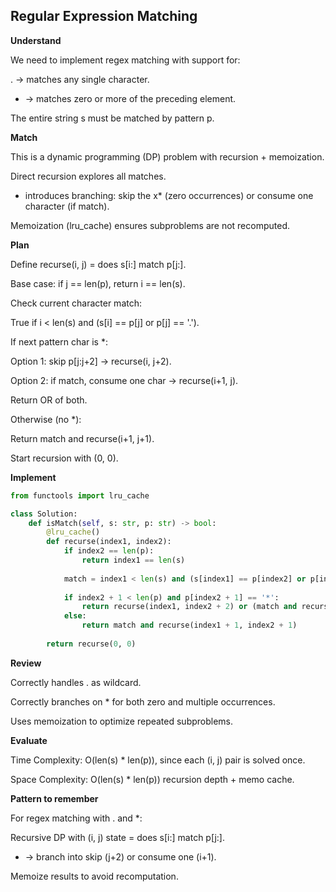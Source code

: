 ## Regular Expression Matching
**Understand**

We need to implement regex matching with support for:

. → matches any single character.

* → matches zero or more of the preceding element.

The entire string s must be matched by pattern p.

**Match**

This is a dynamic programming (DP) problem with recursion + memoization.

Direct recursion explores all matches.

* introduces branching: skip the x* (zero occurrences) or consume one character (if match).

Memoization (lru_cache) ensures subproblems are not recomputed.

**Plan**

Define recurse(i, j) = does s[i:] match p[j:].

Base case: if j == len(p), return i == len(s).

Check current character match:

True if i < len(s) and (s[i] == p[j] or p[j] == '.').

If next pattern char is *:

Option 1: skip p[j:j+2] → recurse(i, j+2).

Option 2: if match, consume one char → recurse(i+1, j).

Return OR of both.

Otherwise (no *):

Return match and recurse(i+1, j+1).

Start recursion with (0, 0).

**Implement**
```py
from functools import lru_cache

class Solution:
    def isMatch(self, s: str, p: str) -> bool:
        @lru_cache()
        def recurse(index1, index2):
            if index2 == len(p):
                return index1 == len(s)
            
            match = index1 < len(s) and (s[index1] == p[index2] or p[index2] == '.')
            
            if index2 + 1 < len(p) and p[index2 + 1] == '*':
                return recurse(index1, index2 + 2) or (match and recurse(index1 + 1, index2))
            else:
                return match and recurse(index1 + 1, index2 + 1)
        
        return recurse(0, 0)
```

**Review**

Correctly handles . as wildcard.

Correctly branches on * for both zero and multiple occurrences.

Uses memoization to optimize repeated subproblems.

**Evaluate**

Time Complexity: O(len(s) * len(p)), since each (i, j) pair is solved once.

Space Complexity: O(len(s) * len(p)) recursion depth + memo cache.

**Pattern to remember**

For regex matching with . and *:

Recursive DP with (i, j) state = does s[i:] match p[j:].

* → branch into skip (j+2) or consume one (i+1).

Memoize results to avoid recomputation.